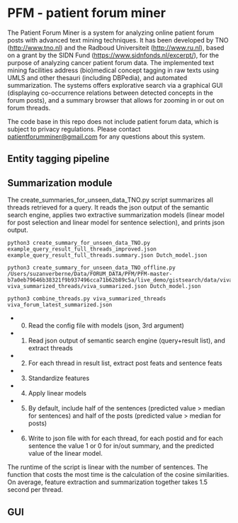 # PFM - patient forum miner

The Patient Forum Miner is a system for analyzing online patient forum posts with advanced text mining techniques. It has been developed by TNO (http://www.tno.nl) and the Radboud Universiteit (http://www.ru.nl), based on a grant by the SIDN Fund (https://www.sidnfonds.nl/excerpt/), for the purpose of analyzing cancer patient forum data. The implemented text mining facilities address (bio)medical concept tagging in raw texts using UMLS and other thesauri (including DBPedia), and automated summarization. The systems offers explorative search via a graphical GUI (displaying co-occurrence relations between detected concepts in the forum posts), and a summary browser that allows for zooming in or out on forum threads.

The code base in this repo does not include patient forum data, which is subject to privacy regulations. Please contact patientforumminer@gmail.com for any questions about this system.

## Entity tagging pipeline

## Summarization module

The create_summaries_for_unseen_data_TNO.py script summarizes all threads retrieved for a query. It reads the json output of the semantic search engine, applies two extractive summarization models (linear model for post selection and linear model for sentence selection), and prints json output.

```
python3 create_summary_for_unseen_data_TNO.py example_query_result_full_threads_improved.json example_query_result_full_threads.summary.json Dutch_model.json
```

```
python3 create_summary_for_unseen_data_TNO_offline.py /Users/suzanverberne/Data/FORUM_DATA/PFM/PFM-master-b7a0eb79646b38321f9b937496cca71b62b89c5a/live_demo/gistsearch/data/viva/viva_input_data_for_elasticsearch_latest.json viva_summarized_threads/viva_summarized.json Dutch_model.json
```

```
python3 combine_threads.py viva_summarized_threads viva_forum_latest_summarized.json
```

 + 0. Read the config file with models (json, 3rd argument)
 + 1. Read json output of semantic search engine (query+result list), and extract threads
 + 2. For each thread in result list, extract post feats and sentence feats
 + 3. Standardize features
 + 4. Apply linear models
 + 5. By default, include half of the sentences (predicted value > median for sentences) and half of the posts (predicted value > median for posts)
 + 6. Write to json file with for each thread, for each postid and for each sentence the value 1 or 0 for in/out summary, and the predicted value of the linear model.
 

The runtime of the script is linear with the number of sentences. The function that costs the most time is the calculation of the cosine similarities. On average, feature extraction and summarization together takes 1.5 second per thread.

## GUI
